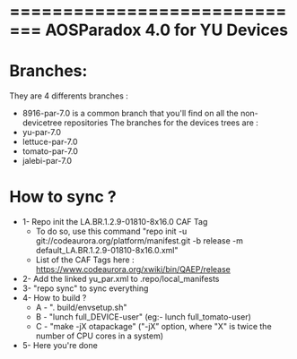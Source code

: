 =============================
AOSParadox 4.0 for YU Devices
=============================

Branches:
=========
They are 4 differents branches :
- 8916-par-7.0 is a common branch that you'll find on all the non-devicetree repositories
The branches for the devices trees are :
- yu-par-7.0
- lettuce-par-7.0
- tomato-par-7.0
- jalebi-par-7.0

How to sync ?
=============
- 1- Repo init the LA.BR.1.2.9-01810-8x16.0 CAF Tag
	- To do so, use this command "repo init -u git://codeaurora.org/platform/manifest.git -b release -m default_LA.BR.1.2.9-01810-8x16.0.xml"
	- List of the CAF Tags here : https://www.codeaurora.org/xwiki/bin/QAEP/release
- 2- Add the linked yu_par.xml to .repo/local_manifests
- 3- "repo sync" to sync everything
- 4- How to build ?
	- A - ". build/envsetup.sh"
	- B - "lunch full_DEVICE-user" (eg:- lunch full_tomato-user)
	- C - "make -jX otapackage" ("-jX” option, where "X" is twice the number of CPU cores in a system)
- 5- Here you're done
